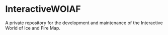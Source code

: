 # InteractiveWOIAF
A private repository for the development and maintenance of the Interactive World of Ice and Fire Map.
